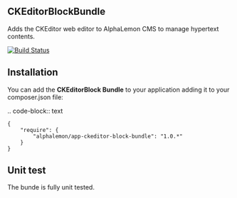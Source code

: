 CKEditorBlockBundle
-------------------

Adds the CKEditor web editor to AlphaLemon CMS to manage hypertext contents.

[![Build Status](https://secure.travis-ci.org/alphalemon/CKEditorBlockBundle.png)](http://travis-ci.org/alphalemon/CKEditorBlockBundle)

Installation
------------

You can add the **CKEditorBlock Bundle** to your application adding it to your composer.json
file:

.. code-block:: text

    {
        "require": {
            "alphalemon/app-ckeditor-block-bundle": "1.0.*"
        }
    }

Unit test
---------

The bunde is fully unit tested.
